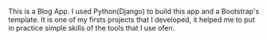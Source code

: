 This is a Blog App.
I used Python(Django) to build this app and a Bootstrap's template.
It is one of my firsts projects that I developed, it helped me to put in practice simple skills of the tools that I
use ofen.
